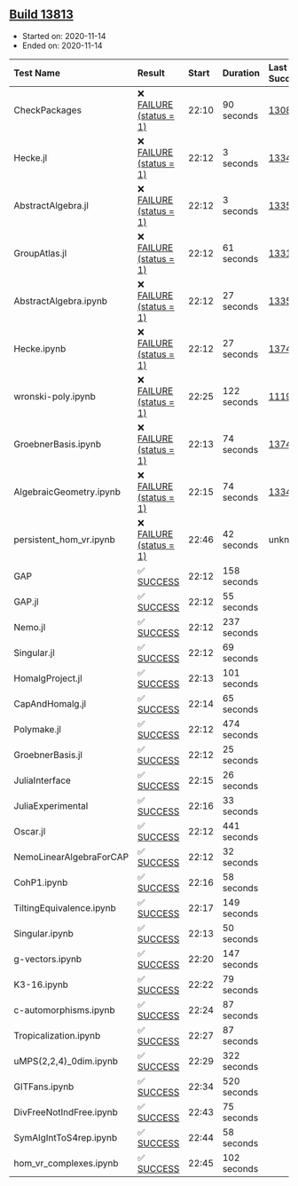 ## [Build 13813](https://oscarci.mathematik.uni-kl.de/job/oscar/13813/)

* Started on: 2020-11-14
* Ended on: 2020-11-14

| Test Name    | Result | Start | Duration | Last Success | First Failure |
|:-------------|:-------|:------|:---------|:-------------|:--------------|
| CheckPackages | ❌ [FAILURE (status = 1)](https://oscarci.mathematik.uni-kl.de/job/oscar/13813/artifact/logs/build-13813/CheckPackages.log) | 22:10 | 90 seconds | [13085](https://oscarci.mathematik.uni-kl.de/job/oscar/13085/) | [13086](https://oscarci.mathematik.uni-kl.de/job/oscar/13086/) |
| Hecke.jl | ❌ [FAILURE (status = 1)](https://oscarci.mathematik.uni-kl.de/job/oscar/13813/artifact/logs/build-13813/Hecke.jl.log) | 22:12 | 3 seconds | [13341](https://oscarci.mathematik.uni-kl.de/job/oscar/13341/) | [13342](https://oscarci.mathematik.uni-kl.de/job/oscar/13342/) |
| AbstractAlgebra.jl | ❌ [FAILURE (status = 1)](https://oscarci.mathematik.uni-kl.de/job/oscar/13813/artifact/logs/build-13813/AbstractAlgebra.jl.log) | 22:12 | 3 seconds | [13355](https://oscarci.mathematik.uni-kl.de/job/oscar/13355/) | [13356](https://oscarci.mathematik.uni-kl.de/job/oscar/13356/) |
| GroupAtlas.jl | ❌ [FAILURE (status = 1)](https://oscarci.mathematik.uni-kl.de/job/oscar/13813/artifact/logs/build-13813/GroupAtlas.jl.log) | 22:12 | 61 seconds | [13311](https://oscarci.mathematik.uni-kl.de/job/oscar/13311/) | [13312](https://oscarci.mathematik.uni-kl.de/job/oscar/13312/) |
| AbstractAlgebra.ipynb | ❌ [FAILURE (status = 1)](https://oscarci.mathematik.uni-kl.de/job/oscar/13813/artifact/logs/build-13813/AbstractAlgebra.ipynb.log) | 22:12 | 27 seconds | [13355](https://oscarci.mathematik.uni-kl.de/job/oscar/13355/) | [13356](https://oscarci.mathematik.uni-kl.de/job/oscar/13356/) |
| Hecke.ipynb | ❌ [FAILURE (status = 1)](https://oscarci.mathematik.uni-kl.de/job/oscar/13813/artifact/logs/build-13813/Hecke.ipynb.log) | 22:12 | 27 seconds | [13749](https://oscarci.mathematik.uni-kl.de/job/oscar/13749/) | [13750](https://oscarci.mathematik.uni-kl.de/job/oscar/13750/) |
| wronski-poly.ipynb | ❌ [FAILURE (status = 1)](https://oscarci.mathematik.uni-kl.de/job/oscar/13813/artifact/logs/build-13813/wronski-poly.ipynb.log) | 22:25 | 122 seconds | [11192](https://oscarci.mathematik.uni-kl.de/job/oscar/11192/) | [11193](https://oscarci.mathematik.uni-kl.de/job/oscar/11193/) |
| GroebnerBasis.ipynb | ❌ [FAILURE (status = 1)](https://oscarci.mathematik.uni-kl.de/job/oscar/13813/artifact/logs/build-13813/GroebnerBasis.ipynb.log) | 22:13 | 74 seconds | [13748](https://oscarci.mathematik.uni-kl.de/job/oscar/13748/) | [13749](https://oscarci.mathematik.uni-kl.de/job/oscar/13749/) |
| AlgebraicGeometry.ipynb | ❌ [FAILURE (status = 1)](https://oscarci.mathematik.uni-kl.de/job/oscar/13813/artifact/logs/build-13813/AlgebraicGeometry.ipynb.log) | 22:15 | 74 seconds | [13341](https://oscarci.mathematik.uni-kl.de/job/oscar/13341/) | [13342](https://oscarci.mathematik.uni-kl.de/job/oscar/13342/) |
| persistent_hom_vr.ipynb | ❌ [FAILURE (status = 1)](https://oscarci.mathematik.uni-kl.de/job/oscar/13813/artifact/logs/build-13813/persistent_hom_vr.ipynb.log) | 22:46 | 42 seconds | unknown | unknown |
| GAP | ✅ [SUCCESS](https://oscarci.mathematik.uni-kl.de/job/oscar/13813/artifact/logs/build-13813/GAP.log) | 22:12 | 158 seconds |  |  |
| GAP.jl | ✅ [SUCCESS](https://oscarci.mathematik.uni-kl.de/job/oscar/13813/artifact/logs/build-13813/GAP.jl.log) | 22:12 | 55 seconds |  |  |
| Nemo.jl | ✅ [SUCCESS](https://oscarci.mathematik.uni-kl.de/job/oscar/13813/artifact/logs/build-13813/Nemo.jl.log) | 22:12 | 237 seconds |  |  |
| Singular.jl | ✅ [SUCCESS](https://oscarci.mathematik.uni-kl.de/job/oscar/13813/artifact/logs/build-13813/Singular.jl.log) | 22:12 | 69 seconds |  |  |
| HomalgProject.jl | ✅ [SUCCESS](https://oscarci.mathematik.uni-kl.de/job/oscar/13813/artifact/logs/build-13813/HomalgProject.jl.log) | 22:13 | 101 seconds |  |  |
| CapAndHomalg.jl | ✅ [SUCCESS](https://oscarci.mathematik.uni-kl.de/job/oscar/13813/artifact/logs/build-13813/CapAndHomalg.jl.log) | 22:14 | 65 seconds |  |  |
| Polymake.jl | ✅ [SUCCESS](https://oscarci.mathematik.uni-kl.de/job/oscar/13813/artifact/logs/build-13813/Polymake.jl.log) | 22:12 | 474 seconds |  |  |
| GroebnerBasis.jl | ✅ [SUCCESS](https://oscarci.mathematik.uni-kl.de/job/oscar/13813/artifact/logs/build-13813/GroebnerBasis.jl.log) | 22:12 | 25 seconds |  |  |
| JuliaInterface | ✅ [SUCCESS](https://oscarci.mathematik.uni-kl.de/job/oscar/13813/artifact/logs/build-13813/JuliaInterface.log) | 22:15 | 26 seconds |  |  |
| JuliaExperimental | ✅ [SUCCESS](https://oscarci.mathematik.uni-kl.de/job/oscar/13813/artifact/logs/build-13813/JuliaExperimental.log) | 22:16 | 33 seconds |  |  |
| Oscar.jl | ✅ [SUCCESS](https://oscarci.mathematik.uni-kl.de/job/oscar/13813/artifact/logs/build-13813/Oscar.jl.log) | 22:12 | 441 seconds |  |  |
| NemoLinearAlgebraForCAP | ✅ [SUCCESS](https://oscarci.mathematik.uni-kl.de/job/oscar/13813/artifact/logs/build-13813/NemoLinearAlgebraForCAP.log) | 22:12 | 32 seconds |  |  |
| CohP1.ipynb | ✅ [SUCCESS](https://oscarci.mathematik.uni-kl.de/job/oscar/13813/artifact/logs/build-13813/CohP1.ipynb.log) | 22:16 | 58 seconds |  |  |
| TiltingEquivalence.ipynb | ✅ [SUCCESS](https://oscarci.mathematik.uni-kl.de/job/oscar/13813/artifact/logs/build-13813/TiltingEquivalence.ipynb.log) | 22:17 | 149 seconds |  |  |
| Singular.ipynb | ✅ [SUCCESS](https://oscarci.mathematik.uni-kl.de/job/oscar/13813/artifact/logs/build-13813/Singular.ipynb.log) | 22:13 | 50 seconds |  |  |
| g-vectors.ipynb | ✅ [SUCCESS](https://oscarci.mathematik.uni-kl.de/job/oscar/13813/artifact/logs/build-13813/g-vectors.ipynb.log) | 22:20 | 147 seconds |  |  |
| K3-16.ipynb | ✅ [SUCCESS](https://oscarci.mathematik.uni-kl.de/job/oscar/13813/artifact/logs/build-13813/K3-16.ipynb.log) | 22:22 | 79 seconds |  |  |
| c-automorphisms.ipynb | ✅ [SUCCESS](https://oscarci.mathematik.uni-kl.de/job/oscar/13813/artifact/logs/build-13813/c-automorphisms.ipynb.log) | 22:24 | 87 seconds |  |  |
| Tropicalization.ipynb | ✅ [SUCCESS](https://oscarci.mathematik.uni-kl.de/job/oscar/13813/artifact/logs/build-13813/Tropicalization.ipynb.log) | 22:27 | 87 seconds |  |  |
| uMPS(2,2,4)_0dim.ipynb | ✅ [SUCCESS](https://oscarci.mathematik.uni-kl.de/job/oscar/13813/artifact/logs/build-13813/uMPS-2-2-4-_0dim.ipynb.log) | 22:29 | 322 seconds |  |  |
| GITFans.ipynb | ✅ [SUCCESS](https://oscarci.mathematik.uni-kl.de/job/oscar/13813/artifact/logs/build-13813/GITFans.ipynb.log) | 22:34 | 520 seconds |  |  |
| DivFreeNotIndFree.ipynb | ✅ [SUCCESS](https://oscarci.mathematik.uni-kl.de/job/oscar/13813/artifact/logs/build-13813/DivFreeNotIndFree.ipynb.log) | 22:43 | 75 seconds |  |  |
| SymAlgIntToS4rep.ipynb | ✅ [SUCCESS](https://oscarci.mathematik.uni-kl.de/job/oscar/13813/artifact/logs/build-13813/SymAlgIntToS4rep.ipynb.log) | 22:44 | 58 seconds |  |  |
| hom_vr_complexes.ipynb | ✅ [SUCCESS](https://oscarci.mathematik.uni-kl.de/job/oscar/13813/artifact/logs/build-13813/hom_vr_complexes.ipynb.log) | 22:45 | 102 seconds |  |  |
